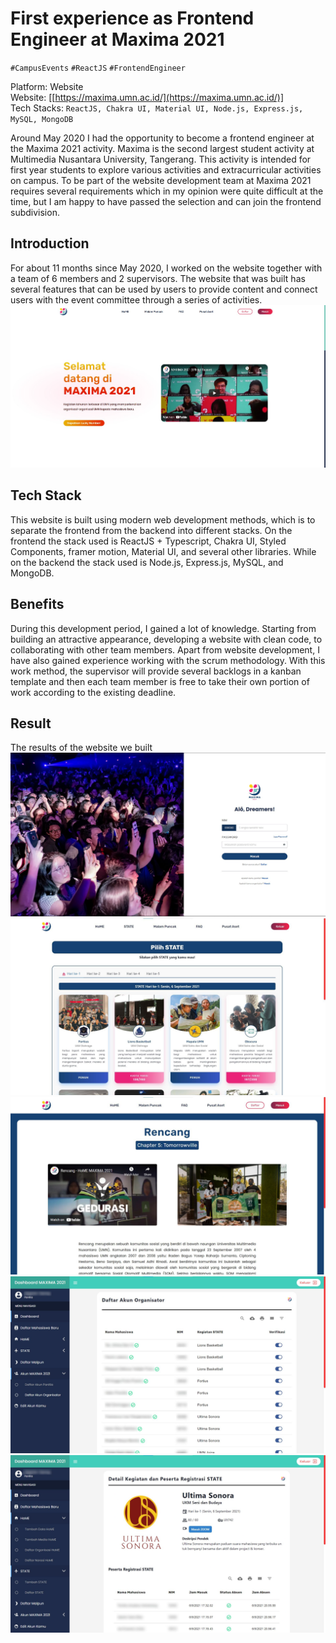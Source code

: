# First experience as Frontend Engineer at Maxima 2021

`#CampusEvents` `#ReactJS` `#FrontendEngineer`

Platform: Website  
Website: [[https://maxima.umn.ac.id/](https://maxima.umn.ac.id/)]  
Tech Stacks: `ReactJS, Chakra UI, Material UI, Node.js, Express.js, MySQL, MongoDB`

Around May 2020 I had the opportunity to become a frontend engineer at the Maxima 2021 activity. Maxima is the second largest student activity at Multimedia Nusantara University, Tangerang. This activity is intended for first year students to explore various activities and extracurricular activities on campus. To be part of the website development team at Maxima 2021 requires several requirements which in my opinion were quite difficult at the time, but I am happy to have passed the selection and can join the frontend subdivision.

## Introduction

For about 11 months since May 2020, I worked on the website together with a team of 6 members and 2 supervisors. The website that was built has several features that can be used by users to provide content and connect users with the event committee through a series of activities.
![Pictures of Landing Page Maxima 2021](https://github.com/adrianfinantyo/portofolio-post/blob/main/maxima-2021/images/landing-page.jpg?raw=true)

## Tech Stack

This website is built using modern web development methods, which is to separate the frontend from the backend into different stacks. On the frontend the stack used is ReactJS + Typescript, Chakra UI, Styled Components, framer motion, Material UI, and several other libraries. While on the backend the stack used is Node.js, Express.js, MySQL, and MongoDB.

## Benefits

During this development period, I gained a lot of knowledge. Starting from building an attractive appearance, developing a website with clean code, to collaborating with other team members. Apart from website development, I have also gained experience working with the scrum methodology. With this work method, the supervisor will provide several backlogs in a kanban template and then each team member is free to take their own portion of work according to the existing deadline.

## Result

The results of the website we built
![Pictures of Login Page Maxima 2021](https://github.com/adrianfinantyo/portofolio-post/blob/main/maxima-2021/images/login-page.jpg?raw=true)
![Pictures of State Maxima 2021](https://github.com/adrianfinantyo/portofolio-post/blob/main/maxima-2021/images/state.png?raw=true)
![Pictures of HoME Maxima 2021](https://github.com/adrianfinantyo/portofolio-post/blob/main/maxima-2021/images/home.png?raw=true)
![Pictures of Dashboard Panitia Maxima 2021](https://github.com/adrianfinantyo/portofolio-post/blob/main/maxima-2021/images/dashboard.png?raw=true)
![Pictures of Dashboard Details Maxima 2021](https://github.com/adrianfinantyo/portofolio-post/blob/main/maxima-2021/images/dashboard-detail.png?raw=true)

